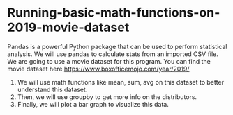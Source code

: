 # Running-basic-math-functions-on-2019-movie-dataset
Pandas is a powerful Python package that can be used to perform statistical analysis. We will use pandas to calculate stats from an imported CSV file. We are going to use a movie dataset for this program. You can find the movie dataset here https://www.boxofficemojo.com/year/2019/

1. We will use math functions like mean, sum, avg on this dataset to better understand this dataset.
2. Then, we will use groupby to get more info on the distributors.
3. Finally, we will plot a bar graph to visualize this data. 
